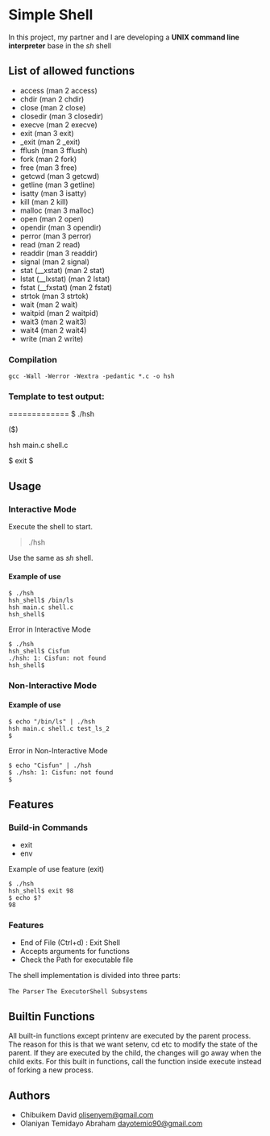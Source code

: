 # Simple Shell

In this project, my partner and I are developing a **UNIX command line interpreter** base in the _sh_ shell

## List of allowed functions

- access (man 2 access)
- chdir (man 2 chdir)
- close (man 2 close)
- closedir (man 3 closedir)
- execve (man 2 execve)
- exit (man 3 exit)
- _exit (man 2 _exit)
- fflush (man 3 fflush)
- fork (man 2 fork)
- free (man 3 free)
- getcwd (man 3 getcwd)
- getline (man 3 getline)
- isatty (man 3 isatty)
- kill (man 2 kill)
- malloc (man 3 malloc)
- open (man 2 open)
- opendir (man 3 opendir)
- perror (man 3 perror)
- read (man 2 read)
- readdir (man 3 readdir)
- signal (man 2 signal)
- stat (__xstat) (man 2 stat)
- lstat (__lxstat) (man 2 lstat)
- fstat (__fxstat) (man 2 fstat)
- strtok (man 3 strtok)
- wait (man 2 wait)
- waitpid (man 2 waitpid)
- wait3 (man 2 wait3)
- wait4 (man 2 wait4)
- write (man 2 write)

### Compilation

```
gcc -Wall -Werror -Wextra -pedantic *.c -o hsh

```

### Template to test output:
=============
$ ./hsh

($) 

hsh main.c shell.c

$ exit
$


## Usage

### Interactive Mode

Execute the shell to start.

> ./hsh

Use the same as _sh_ shell.

#### Example of use

```
$ ./hsh
hsh_shell$ /bin/ls
hsh main.c shell.c
hsh_shell$
```

Error in Interactive Mode

```
$ ./hsh
hsh_shell$ Cisfun
./hsh: 1: Cisfun: not found
hsh_shell$
```

### Non-Interactive Mode

#### Example of use

```
$ echo "/bin/ls" | ./hsh
hsh main.c shell.c test_ls_2
$
```

Error in Non-Interactive Mode

```
$ echo "Cisfun" | ./hsh
$ ./hsh: 1: Cisfun: not found
$
```
## Features

### Build-in Commands

- exit
- env

Example of use feature (exit)

```
$ ./hsh
hsh_shell$ exit 98
$ echo $?
98
```

### Features

- End of File (Ctrl+d) : Exit Shell
- Accepts arguments for functions
- Check the Path for executable file


The shell implementation is divided into three parts: ​

`The Parser`​
`The Executor`​
`Shell Subsystems`


## Builtin Functions

All built-in functions except printenv are executed by the parent process. The reason for this is that we want setenv, cd etc to modify the state of the parent. If they are executed by the child, the changes will go away when the child exits. For this built in functions, call the function inside execute instead of forking a new process.


## Authors

- Chibuikem David <olisenyem@gmail.com>
- Olaniyan Temidayo Abraham <dayotemio90@gmail.com>

